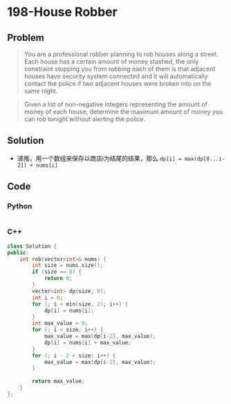 # 198-House Robber

## Problem

> You are a professional robber planning to rob houses along a street. Each house has a certain amount of money stashed, the only constraint stopping you from robbing each of them is that adjacent houses have security system connected and it will automatically contact the police if two adjacent houses were broken into on the same night.

> Given a list of non-negative integers representing the amount of money of each house, determine the maximum amount of money you can rob tonight without alerting the police.

## Solution

- 递推，用一个数组来保存以商店i为结尾的结果，那么
	`dp[i] = max(dp[0...i-2]) + nums[i]`

## Code

### Python

```python

```

### C++

```cpp
class Solution {
public:
    int rob(vector<int>& nums) {
        int size = nums.size();
        if (size == 0) {
            return 0;
        }
        vector<int> dp(size, 0);
        int i = 0;
        for (; i < min(size, 2); i++) {
            dp[i] = nums[i];
        }
        int max_value = 0;
        for (; i < size; i++) {
            max_value = max(dp[i-2], max_value);
            dp[i] = nums[i] + max_value;
        }
        for (; i - 2 < size; i++) {
            max_value = max(dp[i-2], max_value);
        }
        
        return max_value;
    }
};
```